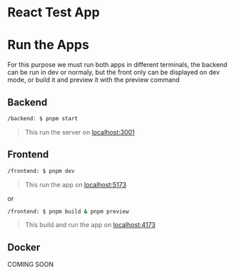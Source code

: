 # React Test App

# Run the Apps

For this purpose we must run both apps in different terminals, the backend can be run in dev or normaly, but the front only can be displayed on dev mode, or build it and preview it with the preview command

## Backend 
```bash
/backend: $ pnpm start
```
> This run the server on [localhost:3001](http://localhost:5173/
)

## Frontend 

```bash
/frontend: $ pnpm dev
```
> This run the app on [localhost:5173](http://localhost:5173/)

or

```bash
/frontend: $ pnpm build & pnpm preview
```
> This build and run the app on [localhost:4173](http://localhost:4173/)

## Docker 
COMING SOON